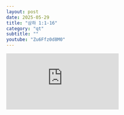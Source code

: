 ```yaml
---
layout: post
date: 2025-05-29
title: "삼하 1:1-16"
category: "qt"
subtitle: ""
youtube: "Zu6Ffz0d8M0"
---
```


<div class="youtube margin-large">
    <iframe src="https://www.youtube.com/embed/Zu6Ffz0d8M0" title="YouTube video player" frameborder="0" allow="accelerometer; autoplay; clipboard-write; encrypted-media; gyroscope; picture-in-picture; web-share" allowfullscreen></iframe>
</div>

